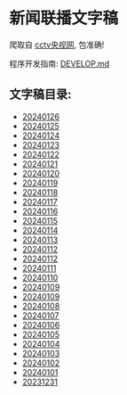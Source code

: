  # 新闻联播文字稿

爬取自 [cctv央视网](https://tv.cctv.com/), 包准确!

程序开发指南: [DEVELOP.md](./DEVELOP.md)

## 文字稿目录: 

<!-- INSERT -->
- [20240126](./news/20240126.md)
- [20240125](./news/20240125.md)
- [20240124](./news/20240124.md)
- [20240123](./news/20240123.md)
- [20240122](./news/20240122.md)
- [20240121](./news/20240121.md)
- [20240120](./news/20240120.md)
- [20240119](./news/20240119.md)
- [20240118](./news/20240118.md)
- [20240117](./news/20240117.md)
- [20240116](./news/20240116.md)
- [20240115](./news/20240115.md)
- [20240114](./news/20240114.md)
- [20240113](./news/20240113.md)
- [20240112](./news/20240112.md)
- [20240112](./news/20240112.md)
- [20240111](./news/20240111.md)
- [20240110](./news/20240110.md)
- [20240109](./news/20240109.md)
- [20240109](./news/20240109.md)
- [20240108](./news/20240108.md)
- [20240107](./news/20240107.md)
- [20240106](./news/20240106.md)
- [20240105](./news/20240105.md)
- [20240104](./news/20240104.md)
- [20240103](./news/20240103.md)
- [20240102](./news/20240102.md)
- [20240101](./news/20240101.md)
- [20231231](./news/20231231.md)
